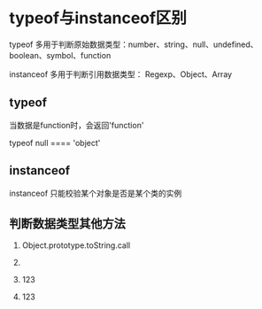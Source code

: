 # typeof与instanceof区别

typeof 多用于判断原始数据类型：number、string、null、undefined、boolean、symbol、function

instanceof 多用于判断引用数据类型： Regexp、Object、Array

## typeof

当数据是function时，会返回'function'

typeof null ==== 'object'

## instanceof

instanceof 只能校验某个对象是否是某个类的实例

## 判断数据类型其他方法

1. Object.prototype.toString.call


2.
3. 123
4. 123
